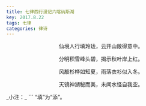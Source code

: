 ```yaml
---
title: 七律西行漫记六喀纳斯湖
key: 2017.8.22
tags: 七律
categories: 律诗
---
```


<p align="center">仙境人行填玲珑，云开山敞得意中。
</p>
<p align="center">分明积雪峰头碧，揭示秋叶岸上红。
</p>
<p align="center">风敲杉桦如知夏，雨落衣衫似入冬。
</p>
<p align="center">天镜神湖秘而美，未闻水怪自我空。
</p>
_小注：_
```
“填”为“添”。

```